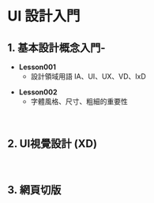 
# UI 設計入門
## 1. 基本設計概念入門-
- **Lesson001**
  - 設計領域用語 IA、UI、UX、VD、IxD 
* **Lesson002**
  * 字體風格、尺寸、粗細的重要性

<br/>

## 2. UI視覺設計 (XD)

<br/>

## 3. 網頁切版

<br>
